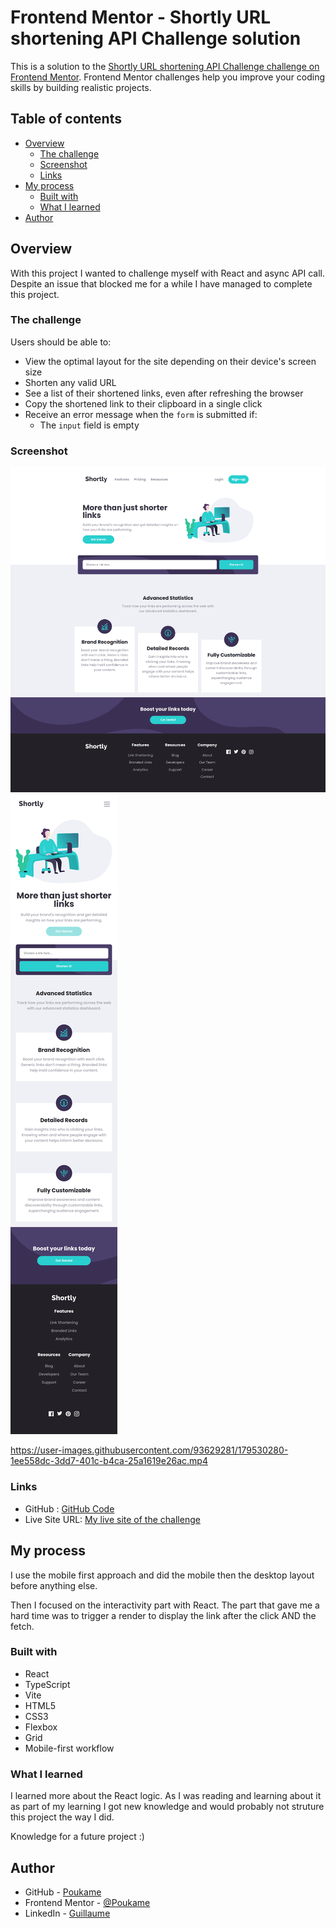 # Frontend Mentor - Shortly URL shortening API Challenge solution

This is a solution to the [Shortly URL shortening API Challenge challenge on Frontend Mentor](https://www.frontendmentor.io/challenges/url-shortening-api-landing-page-2ce3ob-G). Frontend Mentor challenges help you improve your coding skills by building realistic projects. 

## Table of contents

- [Overview](#overview)
  - [The challenge](#the-challenge)
  - [Screenshot](#screenshot)
  - [Links](#links)
- [My process](#my-process)
  - [Built with](#built-with)
  - [What I learned](#what-i-learned)
- [Author](#author)

## Overview

With this project I wanted to challenge myself with React and async API call.
Despite an issue that blocked me for a while I have managed to complete this project.
### The challenge

Users should be able to:

- View the optimal layout for the site depending on their device's screen size
- Shorten any valid URL
- See a list of their shortened links, even after refreshing the browser
- Copy the shortened link to their clipboard in a single click
- Receive an error message when the `form` is submitted if:
  - The `input` field is empty

### Screenshot

![Screenshot Desktop](./src/images/screenshot/desktop-screenshot.webp)
![Screenshot Mobile](./src/images/screenshot/mobile-screenshot.webp)

https://user-images.githubusercontent.com/93629281/179530280-1ee558dc-3dd7-401c-b4ca-25a1619e26ac.mp4


### Links

- GitHub : [GitHub Code](https://github.com/Poukame/ALL-my-Front-End-Mentor-Challenge/tree/main/FEM%20-%20url-shortening-api)
- Live Site URL: [My live site of the challenge](https://loquacious-madeleine-a87fed.netlify.app/)

## My process

I use the mobile first approach and did the mobile then the desktop layout before anything else.

Then I focused on the interactivity part with React. The part that gave me a hard time was to trigger a render to display the link after the click AND the fetch.

### Built with

- React
- TypeScript
- Vite
- HTML5
- CSS3
- Flexbox
- Grid
- Mobile-first workflow

### What I learned

I learned more about the React logic. As I was reading and learning about it as part of my learning I got new knowledge and would probably not struture this project the way I did.

Knowledge for a future project :)

## Author

- GitHub - [Poukame](https://github.com/Poukame)
- Frontend Mentor - [@Poukame](https://www.frontendmentor.io/profile/Poukame)
- LinkedIn - [Guillaume](https://www.linkedin.com/in/theretg)
